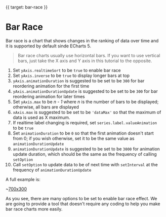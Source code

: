 {{ target: bar-race }}

# Bar Race

Bar race is a chart that shows changes in the ranking of data over time and it is supported by default sinde ECharts 5.

> Bar race charts usually use horizontal bars. If you want to use vertical bars, just take the X axis and Y axis in this tutorial to the opposite.

1. Set `yAxis.realtimeSort` to be `true` to enable bar race
2. Set `yAxis.inverse` to be `true` to display longer bars at top
3. `yAxis.animationDuration` is suggested to be set to be `300` for bar reordering animation for the first time
4. `yAxis.animationDurationUpdate` is suggested to be set to be `300` for bar reordering animation for later times
5. Set `yAxis.max` to be *n - 1* where *n* is the number of bars to be displayed; otherwise, all bars are displayed
6. `xAxis.max` is suggested to be set to be `'dataMax'` so that the maximum of data is used as X maximum.
7. If realtime label changing is required, set `series.label.valueAnimation` to be `true`
8. Set `animationDuration` to be `0` so that the first animation doesn't start from 0; if you wish otherwise, set it to be the same value as `animationDurationUpdate`
9. `animationDurationUpdate` is suggested to be set to be `3000` for animation update duration, which should be the same as the frequency of calling `setOption`
10. Call `setOption` to update data to be of next time with `setInterval` at the frequency of `animationDurationUpdate`

A full example is:

~[700x300](${galleryViewPath}doc-example/bar-race&edit=1&reset=1)

As you see, there are many options to be set to enable bar race effect. We are going to provide a tool that doesn't require any coding to help you make bar race charts more easily.
